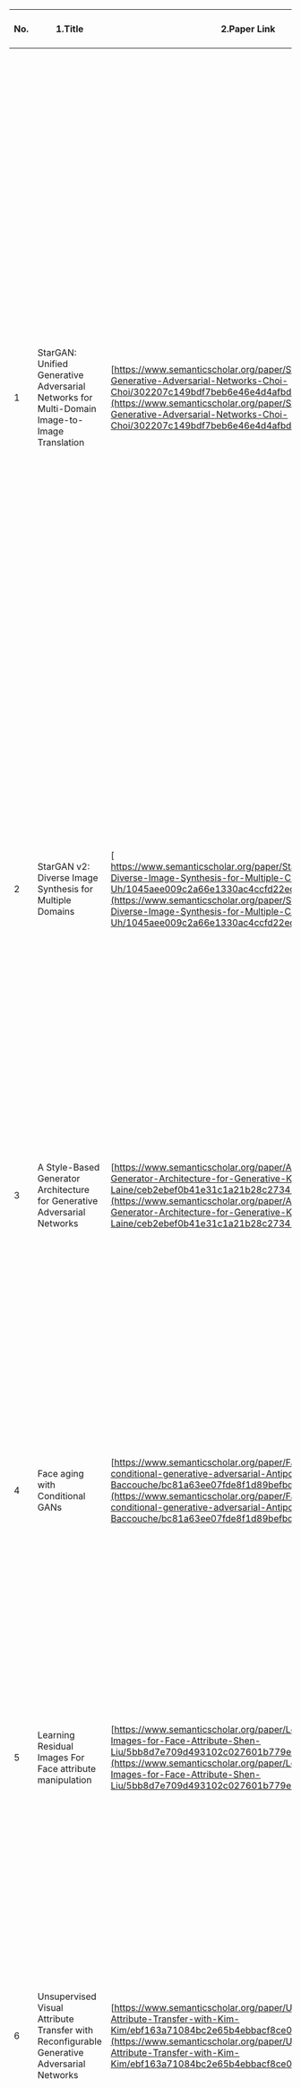| No.  | 1.Title                                                      | 2.Paper Link                                                 | 3\. Domains                                                  | 4\. Github repository                                        | 5.Year | 6.Authors                                                    | 7.Affiliation                                                | 8.Generator Model                                            | 9.Discriminator Model                                        | 10\. Encoder Model                                           | 11\. Loss functions                                          | 12\. Source Dataset                                          | 13.Target Dataset                                            | 14.Metrics used                                              | 15\. Results                                                 | 16.Further Research                                          |
| ---- | ------------------------------------------------------------ | ------------------------------------------------------------ | ------------------------------------------------------------ | ------------------------------------------------------------ | ------ | ------------------------------------------------------------ | ------------------------------------------------------------ | ------------------------------------------------------------ | ------------------------------------------------------------ | ------------------------------------------------------------ | ------------------------------------------------------------ | ------------------------------------------------------------ | ------------------------------------------------------------ | ------------------------------------------------------------ | ------------------------------------------------------------ | ------------------------------------------------------------ |
| 1    | StarGAN: Unified Generative Adversarial Networks for Multi-Domain Image-to-Image Translation | [https://www.semanticscholar.org/paper/StarGAN%3A-Unified-Generative-Adversarial-Networks-Choi-Choi/302207c149bdf7beb6e46e4d4afbd2fa9ac02c64](https://www.semanticscholar.org/paper/StarGAN%3A-Unified-Generative-Adversarial-Networks-Choi-Choi/302207c149bdf7beb6e46e4d4afbd2fa9ac02c64) | Seven domains using<br>the following attributes: hair color (black, blond, brown),<br>gender (male/female), and age (young/old).<br> | [https://github.com/yunjey/stargan](https://github.com/yunjey/stargan) | 2018   | Yunjey Choi, Minje Choi, Munyoung Kim, Jung-Woo Ha, Sunghun Kim, Jaegul Choo | Korea University, Clova AI Research, NAVER Corp, The College of New Jersey, Hong Kong University of Science & Technology | Adopted from CycleGAN. StarGAN has the generator network composed of two convolutional layers with the stride size of two for downsampling, six residual blocks, and two transposed convolutional layers with the stride size of two for upsampling. Instance normalization is used. | PatchGANs are used for discriminator, which classifies whether local image patches are real or fake. No normalization is used here. | None                                                         | Wasserstein GAN objective with gradient penalty.             | CelebA dataset. Crop the initial 178 × 218 size<br>images to 178×178, then resize them as 128×128. | RaFD (The Radboud Faces Database). Crop the images to 256 × 256, where the faces are cen-<br>tered, and then resize them to 128 × 128. | Classifciation error. Number of parameters.                  | Experimental results on CelebA: This method provides a higher visual quality of translation results on test data compared to the cross-domain models. For quantitative results survey was made using Amazon Mechanical Turk (AMT) for single and multiple attribute transfer tasks. In the case of single attribute transfer the difference was marginal between StarGAN and other models. E.g. 39.1% for StarGAN vs. 31.4% for DIAT. However in multi-attribute changes, e.g., the ‘G+A’ (Gender + Angry) the performance difference becomes significant, e.g., 49.8% for StarGAN vs. 20.3% for IcGAN), clearly showing the advantages of StarGAN in more complicated, multi-attribute transfer tasks. Experimental Results on RaFD: StarGAN generates the most natural-looking expressions while properly maintaining the personal identity and facial features of the input. While DIAT and CycleGAN mostly preserve the identity of the input, many of their results are shown blurry and do not maintain the degree of sharpness.Experimental Results on CelebA+RaFD: it's demonstrated that StarGAN model not only learns from multiple domains within signle dataset but also from multiple datasets. StarGAN trained on multiple datasets can improve low-level tasks such as facial keypoint detection and segmentation. | None                                                         |
| 2    | StarGAN v2: Diverse Image Synthesis for Multiple Domains     | [<br>https://www.semanticscholar.org/paper/StarGAN-v2%3A-Diverse-Image-Synthesis-for-Multiple-Choi-Uh/1045aee009c2a66e1330ac4ccfd22ec27665eebe](https://www.semanticscholar.org/paper/StarGAN-v2%3A-Diverse-Image-Synthesis-for-Multiple-Choi-Uh/1045aee009c2a66e1330ac4ccfd22ec27665eebe) |                                                              | [https://github.com/clovaai/stargan-v2](https://github.com/clovaai/stargan-v2) | 2020   | Yunjey Choi, Youngjung Uh, Jaejun Yoo, Jung-Woo Ha           | Clova AI Research, NAVER Corp. EPFL                          | <br>Generator uses Residual blocks with AvgPool as downsample and Upsample for upsampling. Instance normalization is used for first half of generator network and Adaptive Instance Norm used in other half. See p.12 in paper for full architecture. | Discriminator is a multi-task discriminator, which contains multiple linear output branches. Discriminator contains six pre-activation residual blocks with leaky ReLU. K fully-connected layers are used for real/fake classification of each domain (Where K indicates the number of domains). See page 12 in paper. | Mapping Network: Given a latent code z and a domain y, mapping network F generates a style code s. F consists of an MLP with multiple output branches to provide style codes for all available domains. Style Encoder: Given an image x and its corresponding domain y, encoder E extracts the style code s of x. | Adversarial objective. Style Reconstruction. Style diversification. Cycle consistency loss. |                                                              | CelebA-HQ, AFHQ (Animal Faces)                               | Frechet inception distance (FID). Learned perceptual image patch similarity (LIPS). | StarGANv2 is able to produce diverse synthesis on source image using styles from different domains. Individual components of StarGANv2 were analyzed to show importance of each in whole network. Basic setup of StarGAN was able to make only local changes to source image while adding multi-task discriminator allowed generator to transform global structure of image. Results on CelebA-HQ dataset: FID score of 13.7 and LPIPS score of 0.452. Results on AFHQ dataset: FID 16.2 and LPIPS 0.450. | None                                                         |
| 3    | A Style-Based Generator Architecture for Generative Adversarial Networks | [https://www.semanticscholar.org/paper/A-Style-Based-Generator-Architecture-for-Generative-Karras-Laine/ceb2ebef0b41e31c1a21b28c2734123900c005e2](https://www.semanticscholar.org/paper/A-Style-Based-Generator-Architecture-for-Generative-Karras-Laine/ceb2ebef0b41e31c1a21b28c2734123900c005e2) |                                                              | [https://github.com/NVlabs/stylegan](https://github.com/NVlabs/stylegan) | 2019   | Tero Karras, Samuli Laine, Timo Aila                         | NVIDIA                                                       | Network uses Style based generator. Latent vector z is passed through 8MLP Mapping network f. Learned affine transformations then specialize w to styles y=(ys, yb) that control adaptive instance normalization operations after each convolution layer of the sytnhesis network g. Synthesis network starts from learned 4x4x512 constant tensor. | Adopted from Progressive GAN.                                | None                                                         | WGAN-GP for CelebA-HQ dataset. WGAN-GP for FFHQ for configuration A and non-saturating loss with R1 regularization for configurations B-F. |                                                              | CelebA-HQ, FFHQ.                                             | Frechet inception distance (FID).                            | Results, Frechet inception distance (FID) for various generator designs (lower is better).  (A) Baseline Progressive GAN: CelebA-HQ/7.79, FFHQ/8.04. (B) +Tuning (incl. bilinear up/down): CelebA-HQ/6.11, FFHQ/5.25. (C) +Add mapping and styles: CelebA-HQ/5.34, FFHQ/4.85. (D) +Remove traditional input: CelebA-HQ/5.07, FFHQ/4.88. (E) +Add noise inputs: CelebA-HQ/5.06, FFHQ/4.42. (F) +Mixing regularization: CelebA-HQ/5.17, FFHQ/4.40. | None                                                         |
| 4    | Face aging with Conditional GANs                             | [https://www.semanticscholar.org/paper/Face-aging-with-conditional-generative-adversarial-Antipov-Baccouche/bc81a63ee07fde8f1d89befbd9fc26fdf0eae992](https://www.semanticscholar.org/paper/Face-aging-with-conditional-generative-adversarial-Antipov-Baccouche/bc81a63ee07fde8f1d89befbd9fc26fdf0eae992) |                                                              | Not specified                                                | 2017   | Grigory Antipov, Moez Baccouche, Jean-Luc Dugelay            | Orange Labs, France                                          | Same as DCGAN                                                | Same as DCGAN                                                | Encoder that approximates the inverse mapping of an input image x with attributes y to a latent vector z. | Adversarial objective.                                       |                                                              | IMDB-Wiki                                                    | Face Recognition Score                                       | Reconstruction type (Initial Reconstruction z0): FR score/53.2%. Reconstruction type ("Pixelwise" Optimization z\*pixel): FR score/59.8%. Reconstruction type ("Identity Preserving" Optimization z\*IP): FR score/82.9%. | This method can be used for synthetic augmentation of face datasets and for improving the robustness of face recognition solutions in cross-age scenarios. Face reconstruction part can be improved by combining "Pixelwise" and "Identity-Preserving" approaches into one optimization objective. |
| 5    | Learning Residual Images For Face attribute manipulation     | [https://www.semanticscholar.org/paper/Learning-Residual-Images-for-Face-Attribute-Shen-Liu/5bb8d7e709d493102c027601b779eb5284a04a4d](https://www.semanticscholar.org/paper/Learning-Residual-Images-for-Face-Attribute-Shen-Liu/5bb8d7e709d493102c027601b779eb5284a04a4d) |                                                              | Not specified                                                | 2017   | Wei Shen, Rujie Liu                                          | Fujitsu Research & Development Center, Beijing China         | Two generators which perform the inverse attribute manipulation (i.e. adding glasses and removing glasses). Both generators produce residual images with reference to input images. | The Discriminator network is a three-category classifier that classifies images from different categories (i.e. images generated from G0 and G1, images with positive attribute labels, and images with negative attribute labels). L-1 norm regularization is applied to let the residual image be sparse. | None                                                         | Discriminator: Negative log of softmax probabilities over class labels. Generator: Adversarial objective. Perceptual loss is used to measure the content difference. Dual learning process is adopted between both Generator networks. L-1 norm regularization for residual image. |                                                              | CelebA, Labeled Faces in the Wild.                           | Average normalized distance error from the landmark detection algorithm. | Quantified effectiviness of glasses removal by the performance gain of face landmark detection accuracy. Three datasets are considered: D0 dataset containing images without glasses, D1 dataset containing images wearing glasses and D1m containing same images as D1 while those images are processed with glass removal using the proposed method. Eye Landmark: D0/0.02341, D1/0.03570, D1m/0.03048. | None                                                         |
| 6    | Unsupervised Visual Attribute Transfer with Reconfigurable Generative Adversarial Networks | [https://www.semanticscholar.org/paper/Unsupervised-Visual-Attribute-Transfer-with-Kim-Kim/ebf163a71084bc2e65b4ebbacf8ce0313fdf2c56](https://www.semanticscholar.org/paper/Unsupervised-Visual-Attribute-Transfer-with-Kim-Kim/ebf163a71084bc2e65b4ebbacf8ce0313fdf2c56) |                                                              | Not specified                                                | 2017   | Taeksoo Kim, Byoungjip Kim, Moonsu Cha, Jiwon Kim            | SK T-Brain                                                   | One generator for Transfer part of network and one generator for Back-transfer part. | Discriminator encourages generated images to be indistinguishable from real images with attribute, e.g. bang hair. | Similar to generators there is Encoder for Transfer part and for Back-transfer. Encoder takes an image as input and encodes it into attribute features. | For Generator and Encoder: Transfer objective. Back-transfer objective, inspired by cycle-consistency loss. Attribute consistency objective. For Discriminator: Discriminator objective of GAN. |                                                              | CelebA, 3D Car and 3D Face for Angle/Object visual attribute experiment. | None                                                         | Instance-level attribute transfer: details of the reference image are successfully transferred into the input image. Domain-level Attribute transfer: proposed method successfully transfers desired visual image attributes while maintaining all other attributes. t-SNE plot was used to show that encoder learns to separate different attribute values. Angle/Object: Using 3D Car and 3D Faces dataset proposed method can successfully alter the angle of input face with respect to car's angle and vice-versa. | None                                                         |
| 7    | Deep Identity-Aware Transfer of Facial Attributes            | [https://www.semanticscholar.org/paper/Deep-Identity-aware-Transfer-of-Facial-Attributes-Li-Zuo/2b507f659b341ed0f23106446de8e4322f4a3f7e](https://www.semanticscholar.org/paper/Deep-Identity-aware-Transfer-of-Facial-Attributes-Li-Zuo/2b507f659b341ed0f23106446de8e4322f4a3f7e) |                                                              | Not specified                                                | 2018   | Mu Li, Wangmeng Zuo, David Zhang, Jane You                   | IEEE                                                         | Transform network and Mask network. Mask network predicts to indicate the attribute relevant region. Attribute transform network is used to produce the transformed image. Transform network uses 10-layer UNet. Mask network uses 5-layer Fully Convolutional network then binarization and upsampling. | Discriminator consist of 6 Convolutional layers and 2 Fully Connected layers at the end. | None                                                         | Adversarial attribute loss, adaptive perceptual loss, identity loss, perceptual regularization and attribute ratio regularization. |                                                              | CelebA                                                       | Classification accuracy for attribute transfer. Identity verification accuracy. | Attribute classification accuracy for transfer results: mouth open/0.821, mouth close/0.806, glasses removal/0.763, gender/0.684, age/0.702. Face verification accuracy ro the transfer results: mouth open/0.912, mouth close/0.903, glasses removal/0.872. | Improve the visual quality and diversity of the transfer results, and extend model to arbitrary attribute transfer. |
| 8    | Unpaired Image-to-Image Translation using Cycle-Consistent Adversarial Networks | [https://www.semanticscholar.org/paper/Unpaired-Image-to-Image-Translation-Using-Networks-Zhu-Park/c43d954cf8133e6254499f3d68e45218067e4941](https://www.semanticscholar.org/paper/Unpaired-Image-to-Image-Translation-Using-Networks-Zhu-Park/c43d954cf8133e6254499f3d68e45218067e4941) |                                                              | [https://github.com/junyanz/pytorch-CycleGAN-and-pix2pix](https://github.com/junyanz/pytorch-CycleGAN-and-pix2pix) | 2017   | Jun-Yan Zhu, Taesung Park, Philip Isola, Alexei A.Efros      | Berkeley AI Research (BAIR) laboratory, UC Berkeley.         | Two generators: One with mapping function G:X->Y and F:Y->X. Residual layers used according to image size. Reflection padding used to reduce artifacts. | Two Discriminators, Dx, Dy. 70x70 PatchGAN.                  | None                                                         | Adversarial loss. Cycle-consistency loss. Also added Identity loss for photo generation from paintings. |                                                              | Cityscapes training set, Images scraped from Google Maps, CMP Facade Database, UT Zappos50K, subset of ImageNET, Flickr API, art images from Wikiart.org. | Amazon Mehcanical Turk, FCN score, Smantic segmentation metrics (per-pixel accuracy, per-class accuracy, mean class Intersection-Over-Union). | Aerial photos->maps: AMT was fooled around quarter of time (Map->Photo/26.8%; Photo->Map/23.2%). FCN-scores labels->photo: Per-picel acc: 0.52; Per-class acc: 0.17; Class IOU: 0.11. FCN-scores photo->labels: Per-picel acc: 0.58; Per-class acc: 0.22; Class IOU: 0.16. Ablation study of loss shows that both terms are crucial for CylceGAN results. | Handling more varied and extreme transformations, especially geometric changes. |
| 9    | Arbitrary style transfer in real-time with adaptive instance normalization. | [https://www.semanticscholar.org/paper/Arbitrary-Style-Transfer-in-Real-Time-with-Adaptive-Huang-Belongie/be0ef77fb0345c5851bb5d297f3ed84ae3c581ee](https://www.semanticscholar.org/paper/Arbitrary-Style-Transfer-in-Real-Time-with-Adaptive-Huang-Belongie/be0ef77fb0345c5851bb5d297f3ed84ae3c581ee) |                                                              | [https://github.com/xunhuang1995/AdaIN-style](https://github.com/xunhuang1995/AdaIN-style) | 2017   | Xun Huang, Serge Belongie                                    | Department of Computer Science & Cornell Tech, Cornell University | None                                                         | None                                                         | Encoder-Decoder architecture with encoder fixed to first few layers of a pre-trained VGG-19. | Content loss and weighted style loss.                        |                                                              | MS-COCO as content images, dataset of paintings collected from WikiArt. | Speed comparison. Loss values of different methods.          | Speed comparison results for 256x256 and 512x512 px images (excluding and including the style encoding procedure): 0.018 (0.027); 0.065 (0.098), number of styles - infinite. | Explore more advanced network architectures such as the residual architecture or an architectures with additional skip connections from the encoder. Investigate more complicated training schemes like the incremental training. Replacing AdaIN with correlation alignment or histogram matching could further improve quality by transferring higher-order statistics. |
| 10   | Fader Networks: Manipulating Images by Sliding Attributes    | [https://www.semanticscholar.org/paper/Fader-Networks%3A-Manipulating-Images-by-Sliding-Lample-Zeghidour/9d8978ee319d671283a90761aaed150c7cc9154b](https://www.semanticscholar.org/paper/Fader-Networks%3A-Manipulating-Images-by-Sliding-Lample-Zeghidour/9d8978ee319d671283a90761aaed150c7cc9154b) |                                                              | [https://github.com/facebookresearch/FaderNetworks](https://github.com/facebookresearch/FaderNetworks) | 2018   | Guillaume Lample, Neil Zeghidour, Nicolas Usunier, Antoine Bordes, Ludovic Denoyer, Marc'Aurelio Ranzato. | Facebook Research                                            | None                                                         | Adversarial training on latent space with Discriminator which outputs probabilities of an attribute vector. | Encoder is a convolutional neural network that maps input image to its latent representation. Encoder consists of 7 Convolution-BN-ReLU layers. Decoder is a deconvolutional network that produces version of the input image and any attribute vector. Decoder is symmetric to encoder but with transposed convolutions for upsampling. | MSE reconstruction loss. Adversarial objective.              |                                                              | CelebA                                                       | Naturalness (measures the quality of generated images). Accuracy (measures how well swapping an attribute value is reflected in the generation). Human evaluators results are used. | Compared to baseline IcGAN, naturalness of generated images with FadNet is more than 2 times better: for example, naturalness of generating face with glasses is FadNet/78.8 vs IcGAN/14.8. | None                                                         |